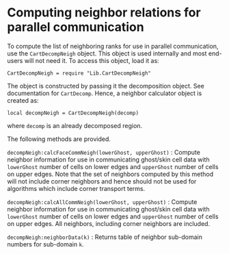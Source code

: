 # Computing neighbor relations for parallel communication

To compute the list of neighboring ranks for use in parallel
communication, use the `CartDecompNeigh` object. This object is used
internally and most end-users will not need it. To access this object,
load it as:

~~~~~~~ {.lua}
CartDecompNeigh = require "Lib.CartDecompNeigh"
~~~~~~~

The object is constructed by passing it the decomposition object. See
documentation for `CartDecomp`. Hence, a neighbor calculator object is
created as:

~~~~~~~ {.lua}
local decompNeigh = CartDecompNeigh(decomp)
~~~~~~~

where `decomp` is an already decomposed region.

The following methods are provided.

`decompNeigh:calcFaceCommNeigh(lowerGhost, upperGhost)`
: Compute neighbor information for use in communicating ghost/skin
  cell data with `lowerGhost` number of cells on lower edges and
  `upperGhost` number of cells on upper edges. Note that the set of
  neighbors computed by this method will not include corner neighbors
  and hence should not be used for algorithms which include corner
  transport terms.

`decompNeigh:calcAllCommNeigh(lowerGhost, upperGhost)`
: Compute neighbor information for use in communicating ghost/skin
  cell data with `lowerGhost` number of cells on lower edges and
  `upperGhost` number of cells on upper edges. All neighbors,
  including corner neighbors are included.

`decompNeigh:neighborData(k)`
: Returns table of neighbor sub-domain numbers for sub-domain `k`.


